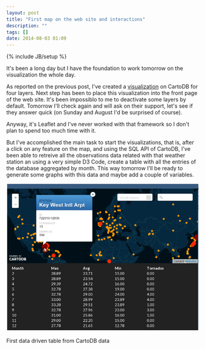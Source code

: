 ```yaml
---
layout: post
title: "First map on the web site and interactions"
description: ""
tags: []
date: 2014-08-03 01:09
---
```

{% include JB/setup %}

It's been a long day but I have the foundation to work tomorrow on the visualization the whole day.

As reported on the previous post, I've created a [visualization](http://cdb.io/1qEvMhz) on CartoDB for four layers. Next step has been to place this visualization into the front page of the web site. It's been impossiblo to me to deactivate some layers by default. Tomorrow I'll check again and will ask on their support, let's see if they answer quick (on Sunday and August I'd be surprised of course).

Anyway, it's Leaflet and I've never worked with that framework so I don't plan to spend too much time with it.

But I've accomplished the main task to start the visualizations, that is, after a click on any feature on the map, and using the SQL API of CartoDB, I've been able to retreive all the observations data related with that weather station an using a very simple D3 Code, create a table with all the entries of the database aggregated by month. This way tomorrow I'll be ready to generate some graphs with this data and maybe add a couple of variables.

<div class="figure">
<img style="border:2px solid white;" src="/imgs/d3-table.png">
<p class="caption">First data driven table from CartoDB data</p>
</div>
